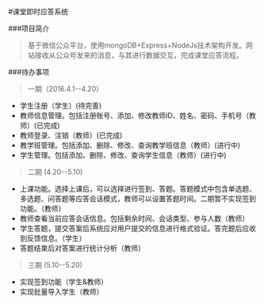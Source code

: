 #课堂即时应答系统

###项目简介
> 基于微信公众平台，使用mongoDB+Express+NodeJs技术架构开发。网站接收从公众号发来的消息，与其进行数据交互，完成课堂应答流程。

###待办事项
> 一期（2016.4.1--4.20）
* 学生注册（学生）(待完善)
* 教师信息管理。包括注册账号、添加、修改教师ID、姓名、密码、手机号（教师）(已完成)
* 教师登录、注销（教师）(已完成)
* 教学班管理。包括添加、删除、修改、查询教学班信息（教师）(进行中)
* 学生管理。包括添加、删除、修改、查询学生信息（教师）(进行中)

> 二期 (4.20--5.10)
* 上课功能。选择上课后，可以选择进行签到、答题。答题模式中包含单选题、多选题、问答题等应答会话模式，教师可以设置答题时间。二期暂不实现签到功能。（教师）
* 教师查看当前应答会话信息。包括剩余时间、会话类型、参与人数（教师）
* 学生答题，提交答案后系统应对用户提交的信息进行格式验证。答完题后应收到反馈信息。（学生）
* 答题结束后对答案进行统计分析（教师）

> 三期 (5.10--5.20)
* 实现签到功能（学生&教师）
* 实现批量导入学生（教师）


